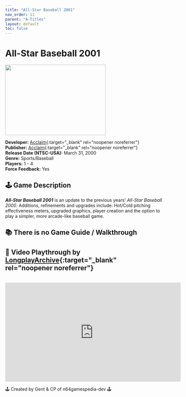 ```yaml
---
title: "All-Star Baseball 2001"
nav_order: 11
parent: "A-Titles"
layout: default
toc: false
---
```


# All-Star Baseball 2001  
<b>  
<img src="https://raw.githubusercontent.com/TheGent/n64gamespedia/main/media/usa/All-Star-Baseball-2001-(USA).png" alt="" style="object-fit:cover;width:320px;height:224px"/>  
</b>

**Developer:** [Acclaim](https://en.wikipedia.org/wiki/Acclaim_Entertainment){:target="_blank" rel="noopener noreferrer"}  
**Publisher:** [Acclaim](https://en.wikipedia.org/wiki/Acclaim_Entertainment){:target="_blank" rel="noopener noreferrer"}  
**Release Date (NTSC-USA):** March 31, 2000  
**Genre:** Sports/Baseball  
**Players:** 1 - 4  
**Force Feedback:** Yes  

## 🕹️ Game Description  
<em><strong>All-Star Baseball 2001</strong></em> is an update to the previous years' <em>All-Star Baseball 2000</em>. Additions, refinements and upgrades include: Hot/Cold pitching effectiveness meters, upgraded graphics, player creation and the option to play a simpler, more arcade-like baseball game.

<p class="has-medium-font-size"></p>

## 📚 There is no Game Guide / Walkthrough  

<p class="has-medium-font-size"></p>

## 🎥 Video Playthrough by [LongplayArchive](https://www.youtube.com/@longplayarchive){:target="_blank" rel="noopener noreferrer"}  
<br />  
<iframe width="560" height="315" src="https://www.youtube.com/embed/1lagVnzp350?si=uH-ZAc3MCHVvrh2z" title="All-Star Baseball 2001 – Full Playthrough by LongplayArchive" frameborder="0" allowfullscreen></iframe>

🕹️ Created by Gent & CP of n64gamespedia-dev 🕹️

<!-- Vault Format: n64gamespedia-dev -->
<!-- Protocol Source: _vault-specs/format-protocol.md -->